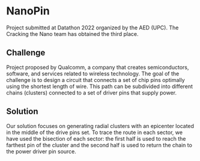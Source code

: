 # NanoPin

Project submitted at Datathon 2022 organized by the AED (UPC). The Cracking the Nano team has obtained the third place.

## Challenge
Project proposed by Qualcomm, a company that creates semiconductors, software, and services related to wireless technology. The goal of the challenge is to design a circuit that connects a set of chip pins optimally using the shortest length of wire. This path can be subdivided into different chains (clusters) connected to a set of driver pins that supply power.

## Solution
Our solution focuses on generating radial clusters with an epicenter located in the middle of the drive pins set. To trace the route in each sector, we have used the bisection of each sector: the first half is used to reach the farthest pin of the cluster and the second half is used to return the chain to the power driver pin source.
